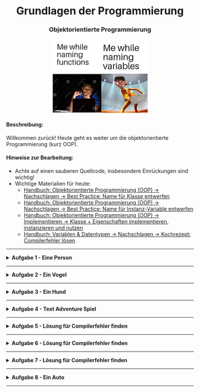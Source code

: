 
<h1 align="center">Grundlagen der Programmierung</h1>
<h3 align="center">Objektorientierte Programmierung</h3>

<p align="center">
  <img src="img/img.png" />
</p>

#### Beschreibung:

Willkommen zurück! Heute geht es weiter um die objektorientierte Programmierung (kurz OOP).


#### Hinweise zur Bearbeitung:

- Achte auf einen sauberen Quellcode, insbesondere Einrückungen sind wichtig!
- Wichtige Materialien für heute:
  - [Handbuch: Objektorientierte Programmierung (OOP) → Nachschlagen → Best Practice: Name für Klasse entwerfen](https://docs.google.com/document/d/13SyoQ3tgIr4T9tiUl42V5kiBGQwV4Lk-XA2SsKf-va0/edit#heading=h.d8lnnw7x9ec3)
  - [Handbuch: Objektorientierte Programmierung (OOP) → Nachschlagen → Best Practice: Name für Instanz-Variable entwerfen](https://docs.google.com/document/d/13SyoQ3tgIr4T9tiUl42V5kiBGQwV4Lk-XA2SsKf-va0/edit#heading=h.gxj2gu539y2v)
  - [Handbuch: Objektorientierte Programmierung (OOP)  → Implementieren → Klasse + Eigenschaften implementieren, instanzieren und nutzen](https://docs.google.com/document/d/13SyoQ3tgIr4T9tiUl42V5kiBGQwV4Lk-XA2SsKf-va0/edit#heading=h.vyyp38n6yw1d)
  - [Handbuch: Variablen & Datentypen → Nachschlagen → Kochrezept: Compilerfehler lösen](https://docs.google.com/document/d/13SyoQ3tgIr4T9tiUl42V5kiBGQwV4Lk-XA2SsKf-va0/edit#heading=h.bpw3da2qtpg9)

---

<details>
<summary> <b> Aufgabe 1 - Eine Person </b> </summary>

Lege in der Datei Person.kt eine Klasse “Person” an. 
Die Klasse Person soll folgende Eigenschaften besitzen:
- name vom Typ String
- age vom Typ Int

Schreibe einen Konstruktor, sodass die Eigenschaften direkt beim Erstellen der Person
Werte zugewiesen bekommen.

Erstelle in der Main.kt dann drei Instanzen mit den folgenden Werten:

Person 1:

    name: Franz Meier
    age: 28

Person 2:

    name: Jana Mueller
    age: 53

Person 3:

    name: Tanja Baecker
    age: 32

Teste deine Klasse und deine Instanzen, indem du in der main()-Funktion von jeder
Instanz ihren Namen und ihr Alter ausgibst.  
Stimmt die Ausgabe?

**Modul für die Aufgabe:** Aufgabe1  
**1. Datei für die Aufgabe:** Person  
**2. Datei für die Aufgabe:** Main.kt

</details>

---

<details>
<summary> <b> Aufgabe 2 - Ein Vogel </b> </summary>

a)

Schreibe eine Klasse mit dem Namen Vogel.
Erstelle dazu selbstständig die Dateien, die du für die Aufgabe brauchst.  
Die Klasse soll als Eigenschaften den Vogeltypen ("Amsel", "Drossel", ...) 
sowie den Futtertypen ("Ameisen", "Beeren", ...) und ein Alter haben.
Außerdem soll die Klasse die Methode zwitschern haben, die "zwitscher" in der Konsole ausgibt.

b)

Benutze einen Konstruktor, damit die Parameter, die beim Erstellen einer Vogel-Instanz
mitgegeben werden, direkt den Eigenschaften zugewiesen werden.
Wenn du Hilfe brauchst, schau dir an wie Konstruktoren in den Beispielaufgaben
oder in den Vorlesungsfolien verwendet werden.

c)

Erstelle dann drei Vogel-Instanzen mit selbst ausgedachten Werten.  
Lass mindestens eine Vogel-Instanz zwitschern.

Bonus:

Sei kreativ und erweiter deine Vogel-Klasse, sodass sie einen Vogel aus dem echten Leben noch besser abbildet.


**Modul für die Aufgabe:** Aufgabe2
</details>

---

<details>
<summary> <b> Aufgabe 3 - Ein Hund </b> </summary>

a) 

Schreibe eine Klasse mit dem Namen Hund. 
Erstelle dazu selbstständig die Dateien, die du für die Aufgabe brauchst.  
Die Klasse soll als Eigenschaften einen Hundenamen, das Alter sowie die Rasse haben.  
Die Klasse soll die Methoden bellen und altern haben.
Bei der Methode bellen wird "woof!" in der Konsole ausgegeben.
Bei der Methode altern, wird das Alter des Hundes um 1 Jahr erhöht.

b)

Benutze einen Konstruktor, damit die Parameter, die beim Erstellen einer Vogel-Instanz
mitgegeben werden, direkt den Eigenschaften zugewiesen werden.
Wenn du Hilfe brauchst, schau dir an wie Konstruktoren in den Beispielaufgaben
oder in den Vorlesungsfolien verwendet werden.

c)

Erstelle dann drei Hunde-Instanzen mit selbst ausgedachten Werten.  
Lass mindestens eine Hunde-Instanz bellen.

Bonus:

Sei kreativ und erweiter deine Hund-Klasse, sodass sie einen Hund aus dem echten Leben noch besser abbildet. 

**Modul für die Aufgabe:** Aufgabe3
</details>

---


<details>
<summary> <b> Aufgabe 4 - Text Adventure Spiel </b> </summary>

In dieser Aufgabe ist eine Klasse GameCharacter gegeben. Für einen Charakter in einem Text Adventure Spiel wird der Name gespeichert, ob der Charakter eine Waffe hat und welches Level er hat.
- Beschreibe Zeile für Zeile, was dieser Code macht.

``` kotlin
class GameCharacter {
    var name: String
    var hasWeapon: Boolean
    var level: Int

    constructor(name: String, hasWeapon: Boolean, level: Int) {
        this.name = name
        this.hasWeapon = hasWeapon
        this.level = level
    }
}
```

Im folgenden Code werden zwei Instanz-Variablen von der Klasse GameCharacter angelegt und initiale Werte zugewiesen.
Danach werden die aktuellen Werte der beiden Charaktere in Zeile 4 und 6 mit einer println() Anweisung ausgegeben.

Schau dir den Codeausschnitt an.
- Beschreibe Zeile für Zeile, was dieser Code macht.
- Was wird hier ausgegeben?

```kotlin
    var gameCharacter1: GameCharacter = GameCharacter("Legolas", false, 20)
    var gameCharacter2: GameCharacter = GameCharacter("Frodo", true, 3)
    
    println(gameCharacter1.name + " ist Level " + gameCharacter1.level +
              ". Hat er eine Waffe? " + gameCharacter1.hasWeapon)
    println(gameCharacter2.name + " ist Level " + gameCharacter2.level +
              ". Hat er eine Waffe? " + gameCharacter2.hasWeapon)
```

Danach passieren im Spiel einige Dinge, die im Code in Kommentaren aufgeschrieben sind.
Dadurch verändern sich Eigenschaften der Charaktere.
Am Ende werden nochmal die aktuellen Werte der Charaktere ausgegeben.

Schau dir den Codeausschnitt an.
- Beschreibe Zeile für Zeile, was dieser Code macht.
- Was wird hier ausgegeben?

```kotlin
    // Frodo findet ein magisches Amulett
    gameCharacter2.level = 5
    // Legolas baut sich einen Bogen aus Zweigen
    gameCharacter1.hasWeapon = true
    // Legolas besiegt eine Armee Orks
    gameCharacter1.level = 50
    // Legolas Bogen ist kaputtgegangen
    gameCharacter1.hasWeapon = false
    // Frodo kaempft in einer Hoelle
    gameCharacter2.level = 7
    // Frodo muss fliehen und verliert sein Schwert
    gameCharacter2.hasWeapon = false
    
    println(gameCharacter1.name + " ist Level " + gameCharacter1.level +
            ". Hat er eine Waffe? " + gameCharacter1.hasWeapon)
    println(gameCharacter2.name + " ist Level " + gameCharacter2.level +
            ". Hat er eine Waffe? " + gameCharacter2.hasWeapon)
```

**Modul für die Aufgabe:** Aufgabe4  
**Datei für die Aufgabe:** TextAufgabe.kt

</details>

---


<details>
<summary> <b> Aufgabe 5 - Lösung für Compilerfehler finden </b> </summary>

In den folgenden Aufgaben sollst du Compilerfehler im Zusammenhang mit Klassen lösen.
- Du darfst den Code in der Animal Klasse nicht verändern.
- Veränder den Code in der Main.kt, sodass der Code fehlerfrei ausgeführt werden kann.

**Modul für die Aufgabe:** Aufgabe5  
**1. Datei für die Aufgabe:** Animal  
**2. Datei für die Aufgabe:** Main.kt  

</details>

---

<details>
<summary> <b> Aufgabe 6 - Lösung für Compilerfehler finden </b> </summary>

In den folgenden Aufgaben sollst du Compilerfehler im Zusammenhang mit Klassen lösen.
- Du darfst den Code in der Main.kt nicht verändern.
- Veränder den Code in der Car Klasse, sodass der Code fehlerfrei ausgeführt werden kann.

**Modul für die Aufgabe:** Aufgabe6  
**1. Datei für die Aufgabe:** Car  
**2. Datei für die Aufgabe:** Main.kt  

</details>

---

<details>
<summary> <b> Aufgabe 7 - Lösung für Compilerfehler finden </b> </summary>

In den folgenden Aufgaben sollst du Compilerfehler im Zusammenhang mit Klassen lösen.
- Du darfst den Code in der Fruit Klasse nicht verändern.
- Veränder den Code in der Main.kt, sodass der Code fehlerfrei ausgeführt werden kann.

**Modul für die Aufgabe:** Aufgabe7  
**1. Datei für die Aufgabe:** Fruit  
**2. Datei für die Aufgabe:** Main.kt  

</details>

---

<details>
<summary> <b> Aufgabe 8 - Ein Auto </b> </summary>

Jetzt wollen wir ein Auto modellieren, dazu erstellen wir eine Klasse Car 
in der Aufgabendatei Car.

a)

Die Klasse hat folgende Eigenschaften:

- ps vom Typ Int
die Eigenschaft ps gibt die Anzahl Pferdestärken an.
- color vom Typ String
die Eigenschaft color gibt die Farbe des Autos an.
- seats vom Typ Int
die Eigenschaft seats gibt die Anzahl der Sitze im Auto an.
- freeSeats vom Typ Int
die Eigenschaft freeSeats gibt die Anzahl der noch freien Sitze im Auto an.

b)

Die Klasse hat auch folgende Methoden:

- **getIn()**  
Die Methode überprüft erst, ob noch ein freier Platz verfügbar ist.
Wenn ja, werden die freien Plätze um eins verringert. 
Ansonsten gib eine Fehlermeldung in der Konsole aus.
- **getOut()**  
Die Methode überprüft erst, ob mindestens ein Platz belegt ist. Wenn ja, werden die freien Plätze um eins erhöht. 
Ansonsten gib eine Fehlermeldung in der Konsole aus. 
- **startEngine()**  
Die Methode überprüft erst, ob mindestens ein Platz belegt ist.
Wenn ja, gibt die Methode "wroom wroom" in der Konsole aus. 
Ansonsten gib eine Fehlermeldung in der Konsole aus.

c)

Die Klasse hat einen Konstruktor:
Der Konstruktor weist den Eigenschaften ps, color und seats übergebene Werte zu.
Innerhalb des Konstruktors wird die Anzahl freier Sitzplätze berechnet. 
Am Anfang sitzt im Auto noch keine Person.
Stelle auch im Konstruktor sicher, dass keine negativen Parameter übergeben werden
(Es gibt keine -100 PS oder -2 Sitze). 

d)

Teste deinen Code:

Erstelle mindestens zwei Autos (mit selbst ausgedachten Werten) in der Aufgabendatei Main.kt.
- Dem 1. Auto steigen dann zwei Personen dazu.
- dann wird der Motor gestartet.
- und schlussendlich steigen wieder zwei Personen aus.

Bonus)

- Was passiert, wenn eine Person in ein bereits volles Auto zusteigen will?
- Was passiert, wenn der Motor gestartet wird, ohne das eine Person im Auto sitzt?
- Erweitere dein Auto um weitere Methoden und Eigenschaften.

**Modul für die Aufgabe:** Aufgabe8  
**1. Datei für die Aufgabe:** Car  
**2. Datei für die Aufgabe:** Main.kt

</details>

---